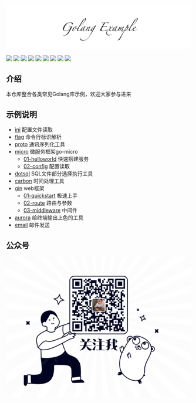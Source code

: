 ![](./logo.png)

[![](https://img.shields.io/badge/公众号-平也-brightgreen)](#公众号)
[![](https://img.shields.io/badge/cnblogs-博客园-9cf)](https://www.cnblogs.com/pingyeaa)
[![](https://img.shields.io/badge/juejin-掘金-blue)](https://juejin.im/user/5b879fd46fb9a019e643501e/posts)
[![](https://img.shields.io/badge/csdn-CSDN-red)](https://blog.csdn.net/enoch612)
[![](https://img.shields.io/badge/segmentfault-思否-green)](https://segmentfault.com/u/pingyeaa)
[![](https://img.shields.io/badge/toutiao-今日头条-critical)](https://www.toutiao.com/c/user/99726624485/#mid=1632470920869900)
[![](https://img.shields.io/badge/oschina-开源中国-blue)](https://my.oschina.net/u/4429381)
[![](https://img.shields.io/badge/jianshu-简书-orange)](https://www.jianshu.com/u/b683a986d544)
[![](https://img.shields.io/badge/zhihu-知乎-yellow)](https://www.zhihu.com/people/ma-li-ao-de-guan-dao)

## 介绍
本仓库整合各类常见Golang库示例，欢迎大家参与进来

## 示例说明
- [ini](ini) 配置文件读取
- [flag](flag) 命令行标识解析
- [proto](proto) 通讯序列化工具
- [micro](micro) 微服务框架go-micro
    - [01-helloworld](micro/01-helloworld) 快速搭建服务
    - [02-config](micro/02-config) 配置读取
- [dotsql](dotsql) SQL文件部分选择执行工具
- [carbon](carbon) 时间处理工具
- [gin](gin) web框架
    - [01-quickstart](gin/01-quickstart) 极速上手
    - [02-route](gin/02-route) 路由与参数
    - [03-middleware](gin/03-middleware) 中间件
- [aurora](aurora) 给终端输出上色的工具
- [email](email) 邮件发送

## 公众号
![image](qrcode.png)